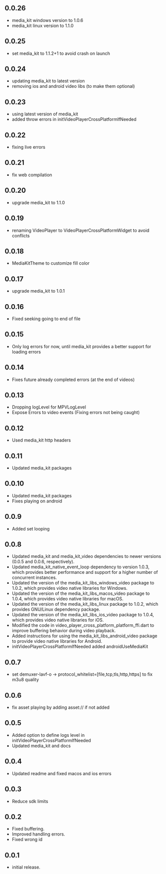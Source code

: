## 0.0.26

- media_kit windows version to 1.0.6
- media_kit linux version to 1.1.0

## 0.0.25

- set media_kit to 1.1.2+1 to avoid crash on launch

## 0.0.24

- updating media_kit to latest version
- removing ios and android video libs (to make them optional)

## 0.0.23

- using latest version of media_kit
- added throw errors in initVideoPlayerCrossPlatformIfNeeded

## 0.0.22

- fixing live errors

## 0.0.21

- fix web compilation

## 0.0.20

- upgrade media_kit to 1.1.0

## 0.0.19

- renaming VideoPlayer to VideoPlayerCrossPlatformWidget to avoid conflicts

## 0.0.18

- MediaKitTheme to customize fill color

## 0.0.17

- upgrade media_kit to 1.0.1

## 0.0.16

- Fixed seeking going to end of file

## 0.0.15

- Only log errors for now, until media_kit provides a better support for loading errors

## 0.0.14

- Fixes future already completed errors (at the end of videos)

## 0.0.13

- Dropping logLevel for MPVLogLevel
- Expose Errors to video events (Fixing errors not being caught)

## 0.0.12

- Used media_kit http headers

## 0.0.11

- Updated media_kit packages

## 0.0.10

- Updated media_kit packages
- Fixes playing on android

## 0.0.9

- Added set looping

## 0.0.8

- Updated media_kit and media_kit_video dependencies to newer versions (0.0.5 and 0.0.6, respectively).
- Updated media_kit_native_event_loop dependency to version 1.0.3, which provides better performance and support for a higher number of concurrent instances.
- Updated the version of the media_kit_libs_windows_video package to 1.0.2, which provides video native libraries for Windows.
- Updated the version of the media_kit_libs_macos_video package to 1.0.4, which provides video native libraries for macOS.
- Updated the version of the media_kit_libs_linux package to 1.0.2, which provides GNU/Linux dependency package.
- Updated the version of the media_kit_libs_ios_video package to 1.0.4, which provides video native libraries for iOS.
- Modified the code in video_player_cross_platform_platform_ffi.dart to improve buffering behavior during video playback.
- Added instructions for using the media_kit_libs_android_video package to provide video native libraries for Android.
- initVideoPlayerCrossPlatformIfNeeded added androidUseMediaKit

## 0.0.7

- set demuxer-lavf-o -> protocol_whitelist=[file,tcp,tls,http,https] to fix m3u8 quality

## 0.0.6

- fix asset playing by adding asset:// if not added

## 0.0.5

- Added option to define logs level in initVideoPlayerCrossPlatformIfNeeded
- Updated media_kit and docs

## 0.0.4

- Updated readme and fixed macos and ios errors

## 0.0.3

- Reduce sdk limits

## 0.0.2

- Fixed buffering.
- Improved handling errors.
- Fixed wrong id

## 0.0.1

- initial release.

